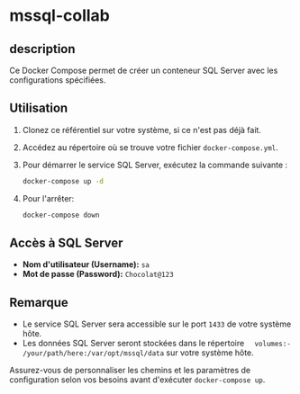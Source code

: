 # mssql-collab

## description 
Ce Docker Compose permet de créer un conteneur SQL Server avec les configurations spécifiées.

## Utilisation

1. Clonez ce référentiel sur votre système, si ce n'est pas déjà fait.

2. Accédez au répertoire où se trouve votre fichier `docker-compose.yml`.

3. Pour démarrer le service SQL Server, exécutez la commande suivante :
   
   ```bash
   docker-compose up -d
   ```
4. Pour l'arrêter:
      ```bash
   docker-compose down
   ```
## Accès à SQL Server

- **Nom d'utilisateur (Username):** `sa`
- **Mot de passe (Password):** `Chocolat@123`

## Remarque

- Le service SQL Server sera accessible sur le port `1433` de votre système hôte.
- Les données SQL Server seront stockées dans le répertoire `  volumes:- /your/path/here:/var/opt/mssql/data` sur votre système hôte.

Assurez-vous de personnaliser les chemins et les paramètres de configuration selon vos besoins avant d'exécuter `docker-compose up`.







